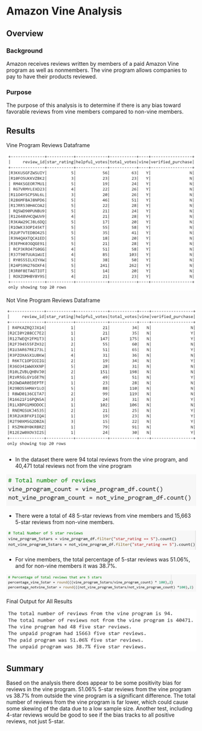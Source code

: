 # Amazon Vine Analysis

## Overview

### Background
Amazon receives reviews written by members of a paid Amazon Vine program as well as nonmembers. The vine program allows companies to pay to have their products reviewed.

### Purpose
The purpose of this analysis is to determine if there is any bias toward favorable reviews from vine members compared to non-vine members.

## Results
Vine Program Reviews Dataframe

![vine_program](Resources/vine_program_df.PNG)

Not Vine Program Reviews Dataframe

![not_vine_program](Resources/not_vine_program_df.PNG)
- In the dataset there were 94 total reviews from the vine program, and 40,471 total reviews not from the vine program

![total_reviews](Resources/total_reviews.PNG)
- There were a total of 48 5-star reviews from vine members and 15,663 5-star reviews from non-vine members.
 
![total_5star](Resources/total_5star.PNG)
- For vine members, the total percentage of 5-star reviews was 51.06%, and for non-vine members it was 38.7%.

![percemtage_5star](Resources/percentage_5star.PNG)

Final Output for All Results

![final_results](Resources/final_results.PNG)
## Summary
Based on the analysis there does appear to be some positivity bias for reviews in the vine program. 51.06% 5-star reviews from the vine program vs 38.7% from outside the vine program is a significant difference. The total number of reviews from the vine program is far lower, which could cause some skewing of the data due to a low sample size. Another test, including 4-star reviews would be good to see if the bias tracks to all positive reviews, not just 5-star. 
